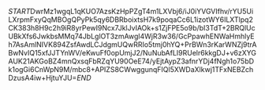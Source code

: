 $START$DwrMz1wgqL1qKUO7AzsKzHpPZgT4m1LXVbj6/iJ0iYVGVIfhv/rYU5UiLXrpmFxyQqMBOgQPyPk5qy6DBRboixtsH7k9poqaCc6L1izotWY6ILXTlpq2CK383h8H9c2h9iR8yrPewI9Ncx7JklJvIAOk+s1ZjFPE5o9b/bI3TdT+2BRQlUcUBkXfs6JwkbsMMq74JbLglOT3zmAwgl4WjR3w36/GcPpawhENWaHmhlyEh7AsAmlNIVK894ZsfAwdLCJdgmUQwRRIo5tmj0hYQ+PrBWn3rKarWNZj9trABwNvIQ15xfJJTYnWV/eKwuFf0opUmjJ2/NuNubAfLI9RUelr6kkgDJ+v6zXYGAUK21AKGoBZ4mnQxsqFbRZqYU90OeE74/yEjtAypZ3afnrYDj4fNgh1o75bDk1ogGi6CnWpN9M/mbc8+APIZS8CWwggunqFIQl5XWDaXlkwj1TFxNEBZchDzusA4iw+HjtuYJU=$END$
